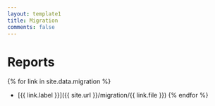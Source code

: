 ```yaml
---
layout: template1
title: Migration
comments: false
---
```


# Reports
{% for link in site.data.migration %}
  * [{{ link.label }}]({{ site.url }}/migration/{{ link.file }})
{% endfor %}

